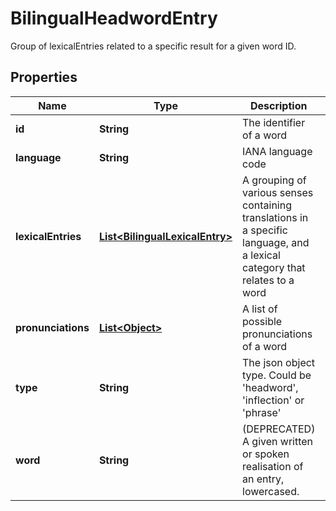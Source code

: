 

# BilingualHeadwordEntry

Group of lexicalEntries related to a specific result for a given word ID.

## Properties

Name | Type | Description | Notes
------------ | ------------- | ------------- | -------------
**id** | **String** | The identifier of a word | 
**language** | **String** | IANA language code | 
**lexicalEntries** | [**List&lt;BilingualLexicalEntry&gt;**](BilingualLexicalEntry.md) | A grouping of various senses containing translations in a specific language, and a lexical category that relates to a word | 
**pronunciations** | [**List&lt;Object&gt;**](Object.md) | A list of possible pronunciations of a word |  [optional]
**type** | **String** | The json object type. Could be &#39;headword&#39;, &#39;inflection&#39; or &#39;phrase&#39; |  [optional]
**word** | **String** | (DEPRECATED) A given written or spoken realisation of an entry, lowercased. | 




